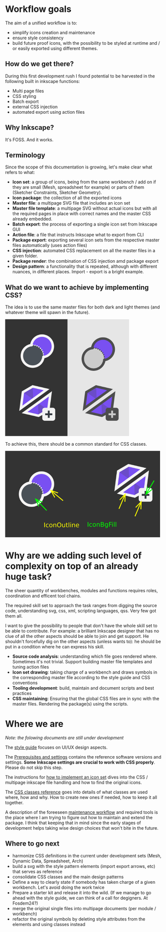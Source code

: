 # Workflow goals

The aim of a unified workflow is to:

- simplify icons creation and maintenance
- ensure style consistency
- build future proof icons, with the possibility to be styled at runtime and / or easily exported using different themes.

## How do we get there?

During this first development rush I found potential to be harvested in the following built in inkscape functions:

- Multi page files
- CSS styling
- Batch export
- external CSS injection
- automated export using action files

## Why Inkscape?
It's FOSS. And it works.

## Terminology
Since the scope of this documentation is growing, let's make clear what refers to what:

- **Icon set**: a group of icons, being from the same workbench / add on if they are small (Mesh, spreadsheet for example) or parts of them (Sketcher Constraints, Sketcher Geometry).
- **Icon package**: the collection of all the exported icons
- **Master file**: a multipage SVG file that includes an icon set
- **Master file template**: a multipage SVG without actual icons but with all the required pages in place with correct names and the master CSS already embedded.
- **Batch export**: the process of exporting a single icon set from Inkscape GUI
- **Action file**: a file that instructs Inkscape what to export from CLI
- **Package export**: exporting several icon sets from the respective master files automatically (uses action files)
- **CSS injection**: automated CSS replacement on all the master files in a given folder.
- **Package render**: the combination of CSS injection amd package export
- **Design pattern**: a functionality that is repeated, although with different nuances, in different places. Import - export is a bright example. 

## What do we want to achieve by implementing CSS?

The idea is to use the same master files for both dark and light themes (and whatever theme will spawn in the future).

<img src="https://github.com/GentlemanRider/FreeCAD-Flat-Icons/blob/wip_GR_newIcons/Workflow/Images/DarkVsLightGoal.png" alt="dark vs light" style="width:400px;"/>

To achieve this, there should be a common standard for CSS classes. 

<img src="https://github.com/GentlemanRider/FreeCAD-Flat-Icons/blob/wip_GR_newIcons/Workflow/Images/DarkVsLightClasses.png" alt="dark vs light classes" style="width:500px;"/>

# Why are we adding such level of complexity on top of an already huge task?

The sheer quantity of workbenches, modules and functions requires roles, coordination and efficent tool chains. 

The required skill set to approach the task ranges from digging the source code, understanding svg, css, xml, scripting languages, qss. Very few got them all.

I want to give the possibility to people that don't have the whole skill set to be able to contribute. For example: a brilliant Inkscape designer that has no clue of all the other aspects should be able to join and get support. He shouldn't forcefully dig on the other aspects (unless wants to): he should be put in a condition where he can express his skill.

- **Source code analysis**: understanding which file goes rendered where. Sometimes it's not trivial. Support building master file templates and tuning action files
- **Icon set drawing**: taking charge of a workbench and draws symbols in the corresponding master file according to the style guide and CSS conventions
- **Tooling development**: build, maintain and document scripts and best practices
- **CSS maintaining**: Ensuring that the global CSS files are in sync with the master files. Rendering the package(s) using the scripts. 

# Where we are

*Note: the folowing documents are still under development*

The [style guide](https://github.com/GentlemanRider/FreeCAD-Flat-Icons/blob/wip_GR_newIcons/Workflow/StyleGuide.md) focuses on UI/UX design aspects.

The [Prerequisites and settings](https://github.com/GentlemanRider/FreeCAD-Flat-Icons/blob/wip_GR_newIcons/Workflow/PrerequisitesAndSettings.md) contains the reference software versions and settings. __Some Inkscape settings are crucial to work with CSS properly__. Please do not skip this step.

The instructions for [how to implement an icon set](https://github.com/GentlemanRider/FreeCAD-Flat-Icons/blob/wip_GR_newIcons/Workflow/CreatePackage.md) dives into the CSS / multipage inkscape file handling and how to find the original icons.

The [CSS classes reference](https://github.com/GentlemanRider/FreeCAD-Flat-Icons/blob/wip_GR_newIcons/Workflow/CssClasses.md) goes into details of what classes are used where, how and why. How to create new ones if needed, how to keep it all together.

A description of the foreeseen [maintenance workflow](https://github.com/GentlemanRider/FreeCAD-Flat-Icons/blob/wip_GR_newIcons/Workflow/WorkflowPlan.md) and required tools is the place where I am trying to figure out how to maintain and extend the package. I think that keeping that in mind since the early stages of development helps taking wise design choices that won't bite in the future.

## Where to go next

- harmonize CSS definitions in the current under development sets (Mesh, Dynamic Data, Spreadsheet, Arch)
- build a svg with the style pattern elements (import export arrows, etc) that serves as reference
- consolidate CSS classes and the main design patterns
- Define a way to clearly state if somebody has taken charge of a given workbench. Let's avoid doing the work twice
- Prepare a starter kit and release it into the wild. (If we manage to go ahead with the style guide, we can think of a call for degigners. At Fosdem24?)
- merge the original single files into multipage documents (per module / workbench)
- refactor the original symbols by deleting style attributes from the elements and using classes instead



